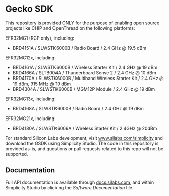 Gecko SDK
=========

This repository is provided ONLY for the purpose of enabling open source projects like CHIP and OpenThread on the following platforms:

EFR32MG1 (RCP only), including:
* BRD4151A / SLWSTK6000B / Radio Board / 2.4 GHz @ 19.5 dBm
 
EFR32MG12x, including:
* BRD4161A / SLWSTK6000B / Wireless Starter Kit / 2.4 GHz @ 19 dBm
* BRD4166A / SLTB004A / Thunderboard Sense 2 / 2.4 GHz @ 10 dBm
* BRD4170A / SLWSTK6000B / Multiband Wireless Starter Kit / 2.4 GHz @ 19 dBm, 915 MHz @ 19 dBm
* BRD4304A / SLWSTK6000B / MGM12P Module / 2.4 GHz @ 19 dBm
 
EFR32MG13x, including:
* BRD4168A / SLWSTK6000B / Radio Board / 2.4 GHz @ 19 dBm
 
EFR32MG21x, including:
* BRD4180A / SLWSTK6006A / Wireless Starter Kit / 2.4GHz @ 20dBm
 
For standard Silicon Labs development, visit www.silabs.com/simplicity and download the GSDK using Simplicity Studio. The code in this repository is provided as-is, and questions or pull requests related to this repo will not be supported.


Documentation
-------------

Full API documentation is available through [docs.silabs.com](https://docs.silabs.com/), and within Simplicity Studio by clicking the *Software Documentation* tile.

